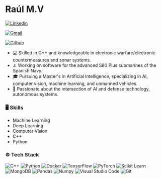 # Raúl M.V



[![Linkedin](https://img.shields.io/badge/-LinkedIn-blue?style=flat&logo=Linkedin&logoColor=white)](https://www.linkedin.com/in/raul-marti/)

[![Gmail](https://img.shields.io/badge/-Gmail-c14438?style=flat&logo=Gmail&logoColor=white)](mailto:raoulmv@gmail.com)

[![Github](https://img.shields.io/github/followers/raomv?label=Follow&style=social)](https://github.com/raomv)

- 💻 Skilled in C++ and knowledgeable in electronic warfare/electronic countermeasures and sonar systems.
- ⚓ Working on software for the advanced S80 Plus submarines of the Spanish Navy.
- 🎓 Pursuing a Master's in Artificial Intelligence, specializing in AI, computer vision, machine learning, and unmanned vehicles.
- 🤖 Passionate about the intersection of AI and defense technology, autonomous systems.



### 🖥 Skills

- Machine Learning
- Deep Learning
- Computer Vision
- C++
- Python
### ⚙️ Tech Stack

![C++](https://img.shields.io/badge/-C%2B%2B-05122A?style=flat-square&logo=C++&color=353535)
![Python](https://img.shields.io/badge/-Python-05122A?style=flat-square&logo=Python&color=353535)
![Docker](https://img.shields.io/badge/-Docker-05122A?style=flat-square&logo=Docker&color=353535)
![TensorFlow](https://img.shields.io/badge/-TensorFlow-05122A?style=flat-square&logo=TensorFlow&color=353535)
![PyTorch](https://img.shields.io/badge/-PyTorch-05122A?style=flat-square&logo=PyTorch&color=353535)
![Scikit Learn](https://img.shields.io/badge/-Scikit%20Learn-05122A?style=flat-square&logo=Scikit-Learn&color=353535)
![MongoDB](https://img.shields.io/badge/-MongoDB-05122A?style=flat-square&logo=MongoDB&color=353535)
![Pandas](https://img.shields.io/badge/-Pandas-05122A?style=flat-square&logo=Pandas&color=353535)
![Numpy](https://img.shields.io/badge/-Numpy-05122A?style=flat-square&logo=Numpy&color=353535)
![Visual Studio Code](https://img.shields.io/badge/-Visual%20Studio%20Code-05122A?style=flat-square&logo=Visual-Studio-Code&color=353535)
![Git](https://img.shields.io/badge/-Git-05122A?style=flat-square&logo=Git&color=353535)

